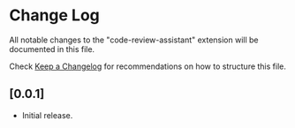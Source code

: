 # Change Log

All notable changes to the "code-review-assistant" extension will be documented in this file.

Check [Keep a Changelog](http://keepachangelog.com/) for recommendations on how to structure this file.

## [0.0.1]

- Initial release.
